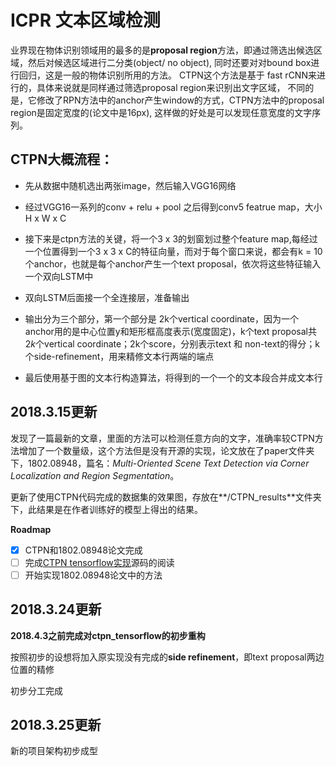 # ICPR 文本区域检测

业界现在物体识别领域用的最多的是**proposal region**方法，即通过筛选出候选区域，然后对候选区域进行二分类(object/ no object), 同时还要对对bound box进行回归，这是一般的物体识别所用的方法。
CTPN这个方法是基于 fast rCNN来进行的，具体来说就是同样通过筛选proposal region来识别出文字区域， 不同的是，它修改了RPN方法中的anchor产生window的方式，CTPN方法中的proposal region是固定宽度的(论文中是16px), 这样做的好处是可以发现任意宽度的文字序列。


## CTPN大概流程：
- 先从数据中随机选出两张image，然后输入VGG16网络
- 经过VGG16一系列的conv + relu + pool 之后得到conv5 featrue map，大小 H x W x C
- 接下来是ctpn方法的关键，将一个3 x 3的划窗划过整个feature map,每经过一个位置得到一个3 x 3 x C的特征向量，而对于每个窗口来说，都会有k = 10个anchor，也就是每个anchor产生一个text proposal，依次将这些特征输入一个双向LSTM中
- 双向LSTM后面接一个全连接层，准备输出
- 输出分为三个部分，第一个部分是 2k个vertical coordinate，因为一个anchor用的是中心位置y和矩形框高度表示(宽度固定)，k个text proposal共$2k$个vertical coordinate；2k个score，分别表示text 和 non-text的得分；k个side-refinement，用来精修文本行两端的端点


- 最后使用基于图的文本行构造算法，将得到的一个一个的文本段合并成文本行


## 2018.3.15更新

发现了一篇最新的文章，里面的方法可以检测任意方向的文字，准确率较CTPN方法增加了一个数量级，这个方法但是没有开源的实现，论文放在了paper文件夹下，1802.08948，篇名：*Multi-Oriented Scene Text Detection via Corner Localization and Region Segmentation*。

更新了使用CTPN代码完成的数据集的效果图，存放在**/CTPN_results**文件夹下，此结果是在作者训练好的模型上得出的结果。

**Roadmap**

- [x] CTPN和1802.08948论文完成
- [ ] 完成[CTPN tensorflow实现](https://github.com/eragonruan/text-detection-ctpn)源码的阅读
- [ ] 开始实现1802.08948论文中的方法

## 2018.3.24更新

**2018.4.3之前完成对ctpn_tensorflow的初步重构**

按照初步的设想将加入原实现没有完成的**side refinement**，即text proposal两边位置的精修

初步分工完成
## 2018.3.25更新
新的项目架构初步成型